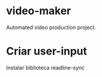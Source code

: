 # video-maker
Automated video production project.

# Criar user-input
Instalar biblioteca readline-sync

